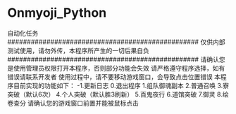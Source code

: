 # Onmyoji_Python
自动化任务
#################################################
仅供内部测试使用，请勿外传，本程序所产生的一切后果自负
#################################################
请确认您是使用管理员权限打开本程序，否则部分功能会失效
请严格遵守程序选择，如有错误请联系开发者
使用过程中，请不要移动游戏窗口，会导致点击位置错误
本程序目前实现的功能如下：
-1.更新日志
0.退出程序
1.组队御魂副本
2.普通召唤
3.寮突破（默认6次）
4.个人突破（默认胜3刷新）
5.百鬼夜行
6.道馆突破
7.御灵
8.绘卷查分
请确认您的游戏窗口前置并能被鼠标点击